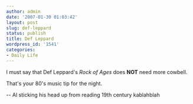 ```yaml
---
author: admin
date: '2007-01-30 01:03:42'
layout: post
slug: def-leppard
status: publish
title: Def Leppard
wordpress_id: '1541'
categories:
- Daily Life
---
```

I must say that Def Leppard's <em>Rock of Ages</em> does <strong>NOT</strong> need more cowbell.

That's your 80's music tip for the night.

-- Al sticking his head up from reading 19th century kablahblah
